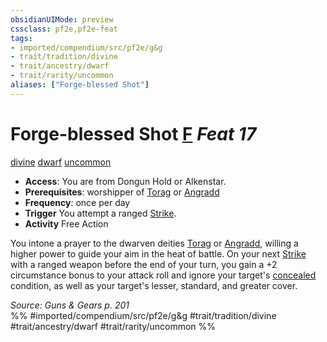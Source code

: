 ```yaml
---
obsidianUIMode: preview
cssclass: pf2e,pf2e-feat
tags:
- imported/compendium/src/pf2e/g&g
- trait/tradition/divine
- trait/ancestry/dwarf
- trait/rarity/uncommon
aliases: ["Forge-blessed Shot"]
---
```

# Forge-blessed Shot  [F](chapter-9-playing-the-game.md#Actions "Free Action") *Feat 17*  
[divine](divine.md)  [dwarf](dwarf.md)  [uncommon](uncommon.md)  

- **Access**: You are from Dongun Hold or Alkenstar.
- **Prerequisites**: worshipper of [Torag](../setting/deities/torag.md) or [Angradd](../setting/deities/angradd-logm.md)
- **Frequency**: once per day
- **Trigger** You attempt a ranged [Strike](strike.md).
- **Activity** Free Action

You intone a prayer to the dwarven deities [Torag](../setting/deities/torag.md) or [Angradd](../setting/deities/angradd-logm.md), willing a higher power to guide your aim in the heat of battle. On your next [Strike](strike.md) with a ranged weapon before the end of your turn, you gain a +2 circumstance bonus to your attack roll and ignore your target's [concealed](conditions.md#Concealed) condition, as well as your target's lesser, standard, and greater cover.

*Source: Guns & Gears p. 201*  
%% #imported/compendium/src/pf2e/g&g #trait/tradition/divine #trait/ancestry/dwarf #trait/rarity/uncommon %%